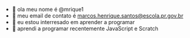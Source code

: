 - 👋 ola meu nome é @mrique1
- 👀 meu email de contato é marcos.henrique.santos@escola.pr.gov.br
- 🌱 eu estou interresado em aprender a programar
- 💞️ aprendi a programar recentemente JavaScript e Scratch
